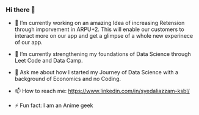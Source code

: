 ### Hi there 👋


- 🔭 I’m currently working on an amazing Idea of increasing Retension through imporvement in ARPU+2. This will enable our customers to interact more on our app and get a glimpse of a whole new experinece of our app.

- 🌱 I’m currently strengthening my foundations of Data Science through Leet Code and Data Camp.

- 💬 Ask me about how I started my Journey of Data Science with a background of Economics and no Coding.

- 📫 How to reach me: https://www.linkedin.com/in/syedaliazzam-ksbl/

- ⚡ Fun fact: I am an Anime geek 
